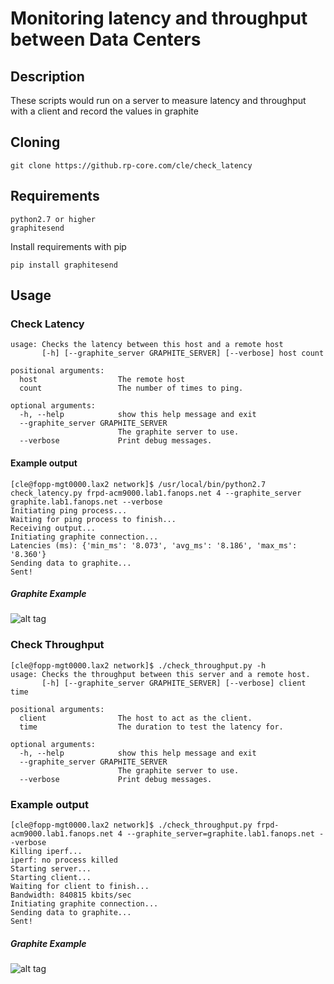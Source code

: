 # Monitoring latency and throughput between Data Centers

## Description
 These scripts would run on a server to measure latency and throughput with a client and record the values in graphite

## Cloning

```
git clone https://github.rp-core.com/cle/check_latency
```

## Requirements
```
python2.7 or higher
graphitesend
```
Install requirements  with pip

```
pip install graphitesend
```

## Usage

### Check Latency

```
usage: Checks the latency between this host and a remote host
       [-h] [--graphite_server GRAPHITE_SERVER] [--verbose] host count

positional arguments:
  host                  The remote host
  count                 The number of times to ping.

optional arguments:
  -h, --help            show this help message and exit
  --graphite_server GRAPHITE_SERVER
                        The graphite server to use.
  --verbose             Print debug messages.
```

#### Example output

```
[cle@fopp-mgt0000.lax2 network]$ /usr/local/bin/python2.7 check_latency.py frpd-acm9000.lab1.fanops.net 4 --graphite_server graphite.lab1.fanops.net --verbose
Initiating ping process...
Waiting for ping process to finish...
Receiving output...
Initiating graphite connection...
Latencies (ms): {'min_ms': '8.073', 'avg_ms': '8.186', 'max_ms': '8.360'}
Sending data to graphite...
Sent!
```

##### Graphite Example

![alt tag](https://github.rp-core.com/cle/check_latency/blob/master/latency.png?raw=true)


### Check Throughput

```
[cle@fopp-mgt0000.lax2 network]$ ./check_throughput.py -h
usage: Checks the throughput between this server and a remote host.
       [-h] [--graphite_server GRAPHITE_SERVER] [--verbose] client time

positional arguments:
  client                The host to act as the client.
  time                  The duration to test the latency for.

optional arguments:
  -h, --help            show this help message and exit
  --graphite_server GRAPHITE_SERVER
                        The graphite server to use.
  --verbose             Print debug messages.
```

### Example output

```
[cle@fopp-mgt0000.lax2 network]$ ./check_throughput.py frpd-acm9000.lab1.fanops.net 4 --graphite_server=graphite.lab1.fanops.net --verbose
Killing iperf...
iperf: no process killed
Starting server...
Starting client...
Waiting for client to finish...
Bandwidth: 840815 kbits/sec
Initiating graphite connection...
Sending data to graphite...
Sent!
```
 
##### Graphite Example
![alt tag](https://github.rp-core.com/cle/check_latency/blob/master/throughput.png?raw=true)
